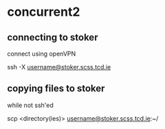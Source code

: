 # concurrent2

## connecting to stoker
connect using openVPN

ssh -X username@stoker.scss.tcd.ie

## copying files to stoker
while not ssh'ed

scp <directory(ies)> username@stoker.scss.tcd.ie:~/<directory>
